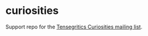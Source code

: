 # curiosities
Support repo for the [Tensegritics Curiosities mailing list](https://buttondown.email/tensegritics-curiosities).
